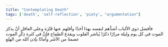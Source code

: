 ```yaml
---
title: "Contemplating Death"
tags: ['death', 'self-reflection', 'piety', "argumentation"]
---
```


 فأفضل ذوي الألباب أشدُّهم لنفسه بهذا أخذًا وأقلهم عنها فَتْرَة  وعلى العاقل أنْ يذكرَ الموت في كل يوم وليلة مرارًا ذكرًا يُباشر القلوب ويقذع الطماح فإنَّ في كثرة ذِكْرِ الموت عصمةً من الأشَر وأمانًا  بإذن الله  من الهلع
